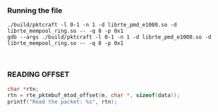### Running the file

```
./build/pktcraft -l 0-1 -n 1 -d librte_pmd_e1000.so -d librte_mempool_ring.so -- -q 8 -p 0x1
gdb --args ./build/pktcraft -l 0-1 -n 1 -d librte_pmd_e1000.so -d librte_mempool_ring.so -- -q 8 -p 0x1
```

<br>


### READING OFFSET

```c
char *rtn;
rtn = rte_pktmbuf_mtod_offset(m, char *, sizeof(data));
printf("Read the packet: %s", rtn);
```
